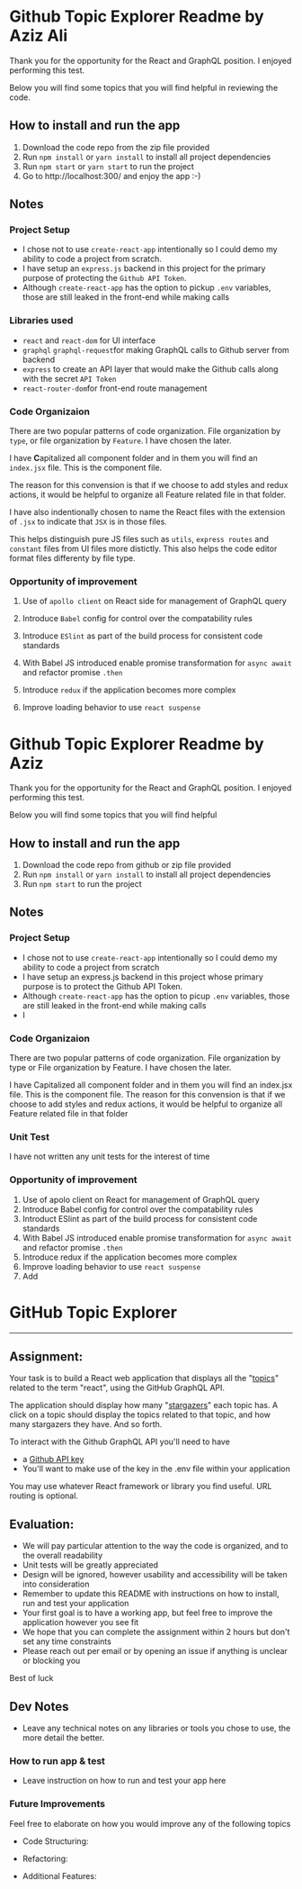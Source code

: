 # Github Topic Explorer Readme by Aziz Ali

Thank you for the opportunity for the React and GraphQL position. I enjoyed performing this test.

Below you will find some topics that you will find helpful in reviewing the code.


## How to install and run the app

1. Download the code repo from the zip file provided
2. Run `npm install` or `yarn install` to install all project dependencies
3. Run `npm start` or `yarn start` to run the project
4. Go to http://localhost:300/ and enjoy the app :-)


## Notes



### Project Setup

- I chose not to use `create-react-app` intentionally so I could demo my ability to code a project from scratch.
- I have setup an `express.js` backend in this project for the primary purpose of protecting the `Github API Token`.
-  Although `create-react-app` has the option to pickup `.env` variables, those are still leaked in the front-end while making calls


### Libraries used

- `react` and `react-dom` for UI interface
- `graphql` `graphql-request`for making GraphQL calls to Github server from backend
- `express` to create an API layer that would make the Github calls along with the secret `API Token`
- `react-router-dom`for front-end route management



### Code Organizaion

There are two popular patterns of code organization. File organization by `type`, or file organization by `Feature`. I have chosen the later.

I have **C**apitalized all component folder and in them you will find an `index.jsx` file. This is the component file.

The reason for this convension is that if we choose to add styles and redux actions, it would be helpful to organize all Feature related file in that folder.

I have also indentionally chosen to name the React files with the extension of `.jsx` to indicate that `JSX` is in those files.

This helps distinguish pure JS files such as `utils`, `express routes` and  ` constant` files from UI files more distictly. This also helps the code editor format files differenty by file type.



### Opportunity of improvement

1. Use of `apollo client` on React side for management of GraphQL query

2. Introduce `Babel` config for control over the compatability rules

3. Introduce `ESlint` as part of the build process for consistent code standards

4. With Babel JS introduced enable promise transformation for `async await` and refactor promise `.then`

5. Introduce `redux` if the application becomes more complex

6. Improve loading behavior to use `react suspense`




# Github Topic Explorer Readme by Aziz

Thank you for the opportunity for the React and GraphQL position. I enjoyed performing this test.

Below you will find some topics that you will find helpful

## How to install and run the app
1. Download the code repo from github or zip file provided
2. Run `npm install` or `yarn install` to install all project dependencies
3. Run `npm start` to run the project

## Notes

### Project Setup
- I chose not to use `create-react-app` intentionally so I could demo my ability to code a project from scratch
- I have setup an express.js backend in this project whose primary purpose is to protect the Github API Token.
- Although `create-react-app` has the option to picup `.env` variables, those are still leaked in the front-end while making calls
- I 
### Code Organizaion
There are two popular patterns of code organization. File organization by type or File organization by Feature. I have chosen the later.

I have Capitalized all component folder and in them you will find an index.jsx file. This is the component file.
The reason for this convension is that if we choose to add styles and redux actions, it would be helpful to organize all Feature related file in that folder
### Unit Test
I have not written any unit tests for the interest of time
### Opportunity of improvement
1. Use of apolo client on React for management of GraphQL query
2. Introduce Babel config for control over the compatability rules
3. Introduct ESlint as part of the build process for consistent code standards
4. With Babel JS introduced enable promise transformation for `async await` and refactor promise `.then`
5. Introduce redux if the application becomes more complex
6. Improve loading behavior to use `react suspense`
7. Add 
# GitHub Topic Explorer

----
## Assignment:

Your task is to build a React web application that displays all the "[topics](https://docs.github.com/en/free-pro-team@latest/graphql/reference/objects#topic)" related to the term "react", using the GitHub GraphQL API.

The application should display how many "[stargazers](https://docs.github.com/en/free-pro-team@latest/graphql/reference/objects#stargazerconnection)" each topic has. A click on a topic should display the topics related to that topic, and how many stargazers they have. And so forth.

To interact with the Github GraphQL API you'll need to have
  * a [Github API key](https://docs.github.com/en/free-pro-team@latest/graphql/guides/forming-calls-with-graphql#authenticating-with-graphql)
  * You'll want to make use of the key in the .env file within your application

You may use whatever React framework or library you find useful. URL routing is optional.

## Evaluation:

* We will pay particular attention to the way the code is organized, and to the overall readability
* Unit tests will be greatly appreciated
* Design will be ignored, however usability and accessibility will be taken into consideration
* Remember to update this README with instructions on how to install, run and test your application
* Your first goal is to have a working app, but feel free to improve the application however you see fit
* We hope that you can complete the assignment within 2 hours but don't set any time constraints
* Please reach out per email or by opening an issue if anything is unclear or blocking you

Best of luck

## Dev Notes

* Leave any technical notes on any libraries or tools you chose to use, the more detail the better.

### How to run app & test

* Leave instruction on how to run and test your app here


### Future Improvements

Feel free to elaborate on how you would improve any of the following topics 

* Code Structuring:

* Refactoring:

* Additional Features:
